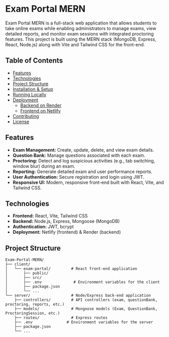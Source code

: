 # Exam Portal MERN

Exam Portal MERN is a full-stack web application that allows students to take online exams while enabling administrators to manage exams, view detailed reports, and monitor exam sessions with integrated proctoring features. This project is built using the MERN stack (MongoDB, Express, React, Node.js) along with Vite and Tailwind CSS for the front-end.

## Table of Contents

- [Features](#features)
- [Technologies](#technologies)
- [Project Structure](#project-structure)
- [Installation & Setup](#installation--setup)
- [Running Locally](#running-locally)
- [Deployment](#deployment)
  - [Backend on Render](#deploying-the-backend-on-render)
  - [Frontend on Netlify](#deploying-the-frontend-on-netlify)
- [Contributing](#contributing)
- [License](#license)

## Features

- **Exam Management:** Create, update, delete, and view exam details.
- **Question Bank:** Manage questions associated with each exam.
- **Proctoring:** Detect and log suspicious activities (e.g., tab switching, window blur) during an exam.
- **Reporting:** Generate detailed exam and user performance reports.
- **User Authentication:** Secure registration and login using JWT.
- **Responsive UI:** Modern, responsive front-end built with React, Vite, and Tailwind CSS.

## Technologies

- **Frontend:** React, Vite, Tailwind CSS
- **Backend:** Node.js, Express, Mongoose (MongoDB)
- **Authentication:** JWT, bcrypt
- **Deployment:** Netlify (frontend) & Render (backend)


## Project Structure

```plaintext
Exam-Portal-MERN/
├── client/
│   └── exam-portal/         # React front-end application
│       ├── public/
│       ├── src/
│       ├── .env              # Environment variables for the client
│       ├── package.json
│       └── ...
└── server/                  # Node/Express back-end application
    ├── controllers/         # API controllers (exam, questionBank, proctoring, reports, etc.)
    ├── models/              # Mongoose models (Exam, QuestionBank, ProctoringSession, etc.)
    ├── routes/              # Express routes
    ├── .env               # Environment variables for the server
    ├── package.json
    └── ...



